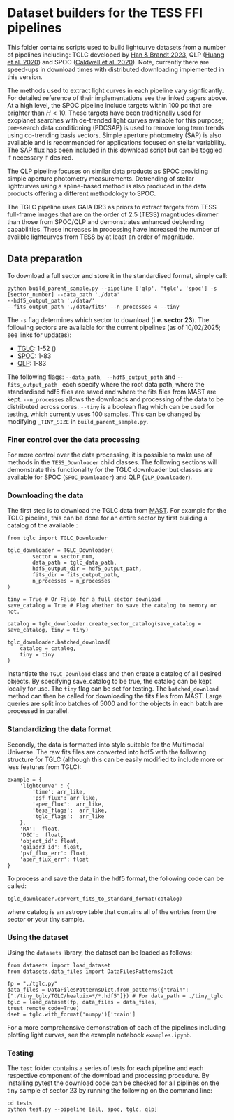 
# Dataset builders for the TESS FFI pipelines

This folder contains scripts used to build lightcurve datasets from a number of pipelines including: TGLC developed by [Han & Brandt 2023](https://iopscience.iop.org/article/10.3847/1538-3881/acaaa7), QLP ([Huang et al. 2020](https://arxiv.org/abs/2011.06459)) and SPOC ([Caldwell et al. 2020](https://ui.adsabs.harvard.edu/abs/2020RNAAS...4..201C/abstract)). Note, currently there are speed-ups in download times with distributed downloading implemented in this version.

The methods used to extract light curves in each pipeline vary signficantly. For detailed reference of their implementations see the linked papers above. At a high level, the SPOC pipeline include targets within 100 pc that are brighter than $H <10$. These targets have been traditionally used for exoplanet searches with de-trended light curves available for this purpose; pre-search data conditioning (PDCSAP) is used to remove long term trends using co-trending basis vectors. Simple aperture photometry (SAP) is also available and is recommended for applications focused on stellar variability. The SAP flux has been included in this download script but can be toggled if necessary if desired.

The QLP pipeline focuses on similar data products as SPOC providing simple aperture photometry measurements. Detrending of stellar lightcurves using a spline-based method is also produced in the data products offering a different methodology to SPOC.

The TGLC pipeline uses GAIA DR3 as priors to extract targets from TESS full-frame images that are on the order of 2.5 (TESS) magntiudes dimmer than those from SPOC/QLP and demonstrates enhanced deblending capabilities. These increases in processing have increased the number of availble lightcurves from TESS by at least an order of magnitude.

## Data preparation 
To download a full sector and store it in the standardised format, simply call:

```
python build_parent_sample.py --pipeline ['qlp', 'tglc', 'spoc'] -s [sector_number] --data_path './data' 
--hdf5_output_path './data/' 
--fits_output_path './data/fits' --n_processes 4 --tiny
```

The ```-s``` flag determines which sector to download (**i.e. sector 23**). The following sectors are available for the current pipelines (as of 10/02/2025; see links for updates):
- [TGLC](https://archive.stsci.edu/hlsp/tglc): 1-52 ()
- [SPOC](https://archive.stsci.edu/hlsp/tess-spoc): 1-83
- [QLP](https://archive.stsci.edu/hlsp/qlp): 1-83


The following flags: ```--data_path```, ``` --hdf5_output_path``` and ```--fits_output_path ``` each specify where the root data path, where the standardised hdf5 files are saved and where the fits files from MAST are kept. ```--n_processes``` allows the downloads and processing of the data to be distributed across cores. ```--tiny``` is a boolean flag which can be used for testing, which currently uses 100 samples. This can be changed by modifying ```_TINY_SIZE``` in ```build_parent_sample.py```.


### Finer control over the data processing
For more control over the data processing, it is possible to make use of methods in the ```TESS_Downloader``` child classes. 
The following sections will demonstrate this functionality for the TGLC downloader but classes are available for SPOC (```SPOC_Downloader```) and QLP (```QLP_Downloader```).

### Downloading the data 
The first step is to download the TGLC data from [MAST](https://archive.stsci.edu/hlsp/tglc). For example for the TGLC pipeline, this can be done for an entire sector by first building a catalog of the available : 

```
from tglc import TGLC_Downloader

tglc_downloader = TGLC_Downloader(
        sector = sector_num, 
        data_path = tglc_data_path, 
        hdf5_output_dir = hdf5_output_path,
        fits_dir = fits_output_path,
        n_processes = n_processes
)

tiny = True # Or False for a full sector download
save_catalog = True # Flag whether to save the catalog to memory or not.

catalog = tglc_downloader.create_sector_catalog(save_catalog = save_catalog, tiny = tiny) 

tglc_downloader.batched_download(
    catalog = catalog,
    tiny = tiny
)
```

Instantiate the ```TGLC_Download``` class and then create a catalog of all desired objects. By specifying save_catalog to be true, the catalog can be kept locally for use. The ```tiny``` flag can be set for testing. The  ```batched_download``` method can then be called for downloading the fits files from MAST. Large queries are split into batches of 5000 and for the objects in each batch are processed in parallel. 

### Standardizing the data format 
Secondly, the data is formatted into style suitable for the Multimodal Universe. The raw fits files are converted into hdf5 with the following structure for TGLC (although this can be easily modified to include more or less features from TGLC):

```
example = {
    'lightcurve' : {
        'time': arr_like,
        'psf_flux': arr_like,
        'aper_flux':  arr_like,
        'tess_flags':  arr_like,
        'tglc_flags':  arr_like
    }, 
    'RA':  float,
    'DEC':  float,
    'object_id': float,
    'gaiadr3_id': float,
    'psf_flux_err': float,
    'aper_flux_err': float
}
```

To process and save the data in the hdf5 format, the following code can be called:

```
tglc_downloader.convert_fits_to_standard_format(catalog)
```

where catalog is an astropy table that contains all of the entries from the sector or your tiny sample.

### Using the dataset

Using the ```datasets``` library, the dataset can be loaded as follows:

```
from datasets import load_dataset
from datasets.data_files import DataFilesPatternsDict

fp = "./tglc.py"
data_files = DataFilesPatternsDict.from_patterns({"train": ["./tiny_tglc/TGLC/healpix=*/*.hdf5"]}) # For data_path = ./tiny_tglc
tglc = load_dataset(fp, data_files = data_files, trust_remote_code=True)
dset = tglc.with_format('numpy')['train']
```

For a more comprehensive demonstration of each of the pipelines including plotting light curves, see the example notebook ```examples.ipynb```.

### Testing 

The ```test``` folder contains a series of tests for each pipeline and each respective component of the download and processing procedure. By installing pytest the download code can be checked for all piplines on the tiny sample of sector 23 by running the following on the command line:

```
cd tests
python test.py --pipeline [all, spoc, tglc, qlp] 
```